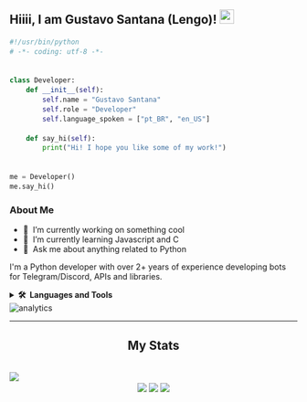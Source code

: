 ## Hiiii, I am Gustavo Santana (Lengo)! <a href="https://www.gautamkrishnar.com/"><img src="https://media.giphy.com/media/hvRJCLFzcasrR4ia7z/giphy.gif" width="25px" height="25px"></a>

```Python
#!/usr/bin/python
# -*- coding: utf-8 -*-


class Developer:
    def __init__(self):
        self.name = "Gustavo Santana"
        self.role = "Developer"
        self.language_spoken = ["pt_BR", "en_US"]

    def say_hi(self):
        print("Hi! I hope you like some of my work!")


me = Developer()
me.say_hi()
```

### About Me

- 🔭 &nbsp;I’m currently working on something cool
- 🌱 &nbsp;I’m currently learning Javascript and C
- 💬 &nbsp;Ask me about anything related to Python

I'm a Python developer with over 2+ years of experience developing bots for Telegram/Discord, APIs and libraries.

<details>
  <summary><b>🛠️&nbsp;&nbsp;Languages&nbsp;and&nbsp;Tools</b></summary>
  <br/>
  <p align="left"> </a> <a href="https://www.gnu.org/software/bash/" target="_blank"> <img src="https://www.vectorlogo.zone/logos/gnu_bash/gnu_bash-icon.svg" alt="bash" width="40" height="40"/> </a> <a href="https://www.w3schools.com/css/" target="_blank"> <img src="https://raw.githubusercontent.com/devicons/devicon/master/icons/css3/css3-original-wordmark.svg" alt="css3" width="40" height="40"/> <img src="https://www.vectorlogo.zone/logos/pocoo_flask/pocoo_flask-icon.svg" alt="flask" width="40" height="40"/> </a> <a href="https://cloud.google.com" target="_blank"> <img src="https://www.vectorlogo.zone/logos/google_cloud/google_cloud-icon.svg" alt="gcp" width="40" height="40"/> </a> <a href="https://git-scm.com/" target="_blank"> <img src="https://www.vectorlogo.zone/logos/git-scm/git-scm-icon.svg" alt="git" width="40" height="40"/> </a> <a href="https://www.w3.org/html/" target="_blank"> <img src="https://raw.githubusercontent.com/devicons/devicon/master/icons/html5/html5-original-wordmark.svg" alt="html5" width="40" height="40"/> </a> <a href="https://developer.mozilla.org/en-US/docs/Web/JavaScript" target="_blank"> <img src="https://raw.githubusercontent.com/devicons/devicon/master/icons/javascript/javascript-original.svg" alt="javascript" width="40" height="40"/> </a> <a href="https://www.linux.org/" target="_blank"> <img src="https://raw.githubusercontent.com/devicons/devicon/master/icons/linux/linux-original.svg" alt="linux" width="40" height="40"/> </a> <a href="https://www.postgresql.org" target="_blank"> <img src="https://raw.githubusercontent.com/devicons/devicon/master/icons/postgresql/postgresql-original-wordmark.svg" alt="postgresql" width="40" height="40"/> </a> <a href="https://www.python.org" target="_blank"> <img src="https://raw.githubusercontent.com/devicons/devicon/master/icons/python/python-original.svg" alt="python" width="40" height="40"/> </a> <a href="https://www.selenium.dev" target="_blank"> <img src="https://raw.githubusercontent.com/detain/svg-logos/780f25886640cef088af994181646db2f6b1a3f8/svg/selenium-logo.svg" alt="selenium" width="40" height="40"/> </a> <a href="https://www.sqlite.org/" target="_blank"> <img src="https://www.vectorlogo.zone/logos/sqlite/sqlite-icon.svg" alt="sqlite" width="40" height="40"/> </a> </p>

</details>

<img alt='analytics' src='https://profile-counter.glitch.me/Gustavostar/count.svg' width='0px'>

---

<div align="center"><h2>My Stats</h2></div>
<br>
<img src="https://activity-graph.herokuapp.com/graph?username=Gustavosta&bg_color=20232A&color=60D9FA&line=60D9FA&point=f2f2f2&hide_border=true">
<div align="center">
<img src="https://github-readme-stats.vercel.app/api?username=Gustavosta&hide_border=true&count_private=true&show_icons=true&theme=react", width=260>
<img src="https://github-readme-streak-stats.herokuapp.com/?user=Gustavosta&theme=react&hide_border=true", width=260>
<img src="https://github-readme-stats.vercel.app/api/top-langs?username=Gustavosta&show_icons=true&locale=en&layout=compact&hide_border=true&theme=react&langs_count=10", width=260>
</div>
